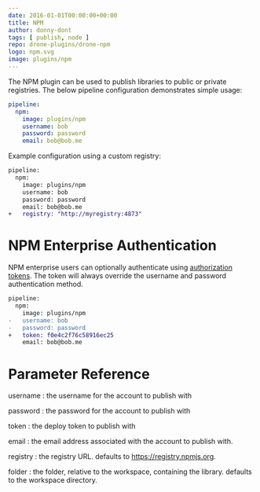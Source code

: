 ```yaml
---
date: 2016-01-01T00:00:00+00:00
title: NPM
author: donny-dont
tags: [ publish, node ]
repo: drone-plugins/drone-npm
logo: npm.svg
image: plugins/npm
---
```


The NPM plugin can be used to publish libraries to public or private registries. The below pipeline configuration demonstrates simple usage:

```yaml
pipeline:
  npm:
    image: plugins/npm
    username: bob
    password: password
    email: bob@bob.me
```

Example configuration using a custom registry:

```diff
pipeline:
  npm:
    image: plugins/npm
    username: bob
    password: password
    email: bob@bob.me
+   registry: "http://myregistry:4873"
```

# NPM Enterprise Authentication

NPM enterprise users can optionally authenticate using
[authorization tokens](http://blog.npmjs.org/post/106559223730/npm-enterprise-with-github-2fa). The token will always override the username and password authentication method.

```diff
pipeline:
  npm:
    image: plugins/npm
-   username: bob
-   password: password
+   token: f0e4c2f76c58916ec25
    email: bob@bob.me
```

# Parameter Reference

username
: the username for the account to publish with

password
: the password for the account to publish with

token
: the deploy token to publish with

email
: the email address associated with the account to publish with.

registry
: the registry URL. defaults to https://registry.npmjs.org.

folder
: the folder, relative to the workspace, containing the library. defaults to the workspace directory.
